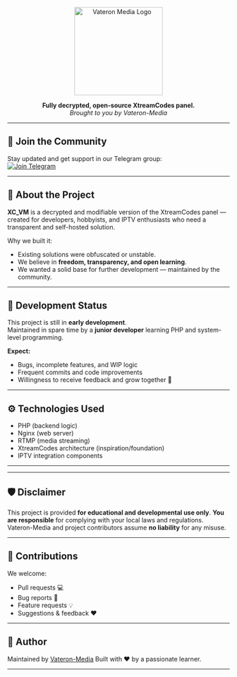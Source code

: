 <p align="center">
  <img src="https://avatars.githubusercontent.com/u/149707645?s=200&v=4" alt="Vateron Media Logo" width="200" />
</p>

<p align="center">
  <b>Fully decrypted, open-source XtreamCodes panel.</b><br>
  <i>Brought to you by Vateron-Media</i>
</p>
<!--
<p align="center">
  <a href="https://github.com/Vateron-Media/XC_VM/stargazers"><img src="https://img.shields.io/github/stars/Vateron-Media/XC_VM?style=for-the-badge" /></a>
  <a href="https://github.com/Vateron-Media/XC_VM/network"><img src="https://img.shields.io/github/forks/Vateron-Media/XC_VM?style=for-the-badge" /></a>
  <a href="https://github.com/Vateron-Media/XC_VM/blob/main/LICENSE"><img src="https://img.shields.io/github/license/Vateron-Media/XC_VM?style=for-the-badge" /></a>
</p>
-->

---

## 💬 Join the Community

Stay updated and get support in our Telegram group:  
[![Join Telegram](https://img.icons8.com/?size=100&id=63306&format=png&color=000000)](https://t.me/+Z6pJHzrvrMEyMDYy)

---

## 📌 About the Project

**XC_VM** is a decrypted and modifiable version of the XtreamCodes panel — created for developers, hobbyists, and IPTV enthusiasts who need a transparent and self-hosted solution.

Why we built it:
- Existing solutions were obfuscated or unstable.
- We believe in **freedom, transparency, and open learning**.
- We wanted a solid base for further development — maintained by the community.

---

## 🚧 Development Status

This project is still in **early development**.  
Maintained in spare time by a **junior developer** learning PHP and system-level programming.

**Expect:**
- Bugs, incomplete features, and WIP logic
- Frequent commits and code improvements
- Willingness to receive feedback and grow together 🚀

---

## ⚙️ Technologies Used

- PHP (backend logic)
- Nginx (web server)
- RTMP (media streaming)
- XtreamCodes architecture (inspiration/foundation)
- IPTV integration components

---

<!--
## 🧪 Installation Guide (Coming Soon)

A step-by-step installation manual is planned.

```bash
git clone https://github.com/Vateron-Media/XC_VM.git
cd XC_VM
# Setup instructions will be provided here
````

\-->

<!--
## 📝 TODO / Roadmap (Coming Soon)

- [ ] Add setup script
- [ ] Modularize panel components
- [ ] Implement authentication layer
- [ ] Dockerize the project
-->

---

## 🛡️ Disclaimer

This project is provided **for educational and developmental use only**.
**You are responsible** for complying with your local laws and regulations.
Vateron-Media and project contributors assume **no liability** for any misuse.

---

## 🤝 Contributions

We welcome:

* Pull requests 💻
* Bug reports 🐛
* Feature requests 💡
* Suggestions & feedback ❤️

---
<!--
## 📄 License

This project is licensed under the **MIT License** — see [`LICENSE`](./LICENSE) for details.

---
-->

## 👤 Author

Maintained by [Vateron-Media](https://github.com/Vateron-Media)
Built with ❤️ by a passionate learner.

---
